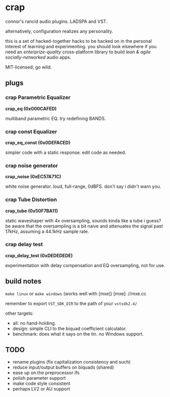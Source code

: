 # crap

connor's rancid audio plugins. LADSPA and VST.

alternatively, configuration realizes any personality.

this is a set of hacked-together hacks to be hacked on
in the personal interest of learning and experimenting.
you should look elsewhere if you need an *enterprize-quality*
cross-platform library to build *lean & agile socially-networked* audio apps.

MIT-licensed; go wild.

## plugs

### crap Parametric Equalizer

__crap\_eq (0x000CAFED)__

multiband parametric EQ. try redefining BANDS.

### crap const Equalizer

__crap\_eq\_const (0x0DEFACED)__

simpler code with a static response.
edit code as needed.

### crap noise generator

__crap\_noise (0xEC57A71C)__

white noise generator. loud, full-range, 0dBFS. don't say i didn't warn you.

### crap Tube Distortion

__crap\_tube (0x50F7BA11)__

static waveshaper with 4x oversampling, sounds kinda like a tube i guess?
be aware that the oversampling is a bit naive and attenuates the signal
past 17kHz, assuming a 44.1kHz sample rate.

### crap delay test

__crap\_delay\_test (0xDEDEDEDE)__

experimentation with delay compensation and EQ oversampling, not for use.

## build notes

`make linux` or `make windows` (works well with [mxe])
[mxe]: //mxe.cc

remember to export `VST_SDK_DIR` to the path of your `vstsdk2.4/`

other targets:
* all: no hand-holding.
* design: simple CLI to the biquad coefficient calculator.
* benchmark: does what it says on the tin. no Windows support.

## TODO

* rename plugins (fix capitalization consistency and such)
* reduce input/output buffers on biquads (shared)
* ease up on the preprocessor ifs
* polish parameter support
* make code style consistent
* perhaps LV2 or AU support
